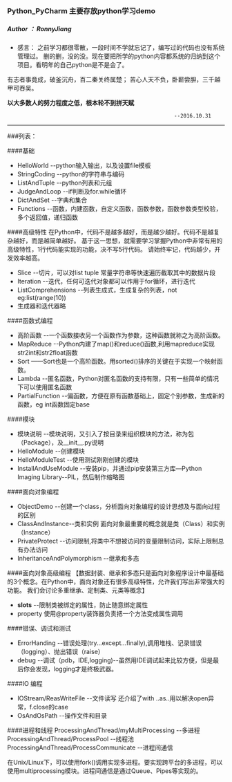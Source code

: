 ### Python_PyCharm  主要存放python学习demo
##### Author ： RonnyJiang


* 感言：
之前学习都很零散，一段时间不学就忘记了，编写过的代码也没有系统管理过。
删的删，没的没。现在要把所学的python内容都系统的归纳到这个项目。看明年的自己python是不是会了。

有志者事竟成，破釜沉舟，百二秦关终属楚；
苦心人天不负，卧薪尝胆，三千越甲可吞吴。


**以大多数人的努力程度之低，根本轮不到拼天赋**


                                                          --2016.10.31
                                                                     
--------------------------------------------------------------------------------------------------
###列表：

####基础
* HelloWorld     --python输入输出，以及设置file模板  
* StringCoding   --python的字符串与编码
* ListAndTuple   --python列表和元组
* JudgeAndLoop   --if判断及for.while循环
* DictAndSet     --字典和集合
* Functions      --函数，内建函数，自定义函数，函数参数，函数参数类型校验，多个返回值，递归函数

####高级特性
在Python中，代码不是越多越好，而是越少越好。代码不是越复杂越好，而是越简单越好。
基于这一思想，就需要学习掌握Python中非常有用的高级特性，1行代码能实现的功能，决不写5行代码。
请始终牢记，代码越少，开发效率越高。
* Slice          --切片，可以对list tuple 常量字符串等快速遍历截取其中的数据片段
* Iteration      --迭代，任何可迭代对象都可以作用于for循环，进行迭代
* ListComprehensions --列表生成式，生成复杂的列表，not eg:list(range(10))
* 生成器和迭代器略

####函数式编程
* 高阶函数         --一个函数接收另一个函数作为参数，这种函数就称之为高阶函数。
* MapReduce       --Python内建了map()和reduce()函数,利用mapreduce实现str2int和str2float函数
* Sort            ——Sort也是一个高阶函数。用sorted()排序的关键在于实现一个映射函数。
* Lambda          --匿名函数，Python对匿名函数的支持有限，只有一些简单的情况下可以使用匿名函数
* PartialFunction --偏函数，方便在原有函数基础上，固定个别参数，生成新的函数，eg int函数固定base

####模块
* 模块说明         --模块说明，又引入了按目录来组织模块的方法，称为包（Package），及__init__.py说明
* HelloModule     --创建模块
* HelloModuleTest --使用测试刚刚创建的模块
* InstallAndUseModule  --安装pip，并通过pip安装第三方库—Python Imaging Library--PIL，然后制作缩略图

####面向对象编程
* ObjectDemo      --创建一个class，分析面向对象编程的设计思想及与面向过程的区别
* ClassAndInstance--类和实例 面向对象最重要的概念就是类（Class）和实例（Instance）
* PrivateProtect  --访问限制,将类中不想被访问的变量限制访问，实际上限制总有办法访问
* InheritanceAndPolymorphism  --继承和多态

####面向对象高级编程
【数据封装、继承和多态只是面向对象程序设计中最基础的3个概念。在Python中，面向对象还有很多高级特性，允许我们写出非常强大的功能。
我们会讨论多重继承、定制类、元类等概念】
* __slots__      --限制类被绑定的属性，防止随意绑定属性
* property       使用@property装饰器负责把一个方法变成属性调用

####错误、调试和测试
* ErrorHanding     --错误处理(try...except...finally),调用堆栈、记录错误（logging）、抛出错误（raise）
* debug            --调试（pdb，IDE,logging)--虽然用IDE调试起来比较方便，但是最后你会发现，logging才是终极武器。

####IO 编程
* IOStream/ReasWriteFile --文件读写  还介绍了with ..as..用以解决open异常，f.close的case
* OsAndOsPath      --操作文件和目录

####进程和线程
ProcessingAndThread/myMultiProcessing   --多进程
ProcessingAndThread/ProcessPool         --线程池
ProcessingAndThread/ProcessCommunicate  --进程间通信

在Unix/Linux下，可以使用fork()调用实现多进程。要实现跨平台的多进程，可以使用multiprocessing模块。进程间通信是通过Queue、Pipes等实现的。